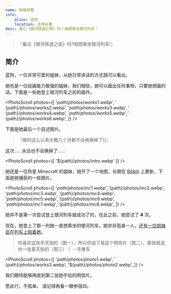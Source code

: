 ```yaml
---
name: 狗被染藍
info:
    alias: 蓝狗
    location: 吉林长春
desc: 看过《银河铁道之夜》吗？咱想乘坐银河列车！
---
```


> 『看过《银河铁道之夜》吗?咱想乘坐银河列车!』

## 简介

蓝狗，一位非常可爱的姐妹，从她日常讲话的方式就可以看出。

她也是一位绘画能力极强的姐妹，我们相信，她可以画出任何事物，只要她想画的话。下面是一些她登上银河列车之前的画作。

<PhotoScroll photos={[
    '${path}/photos/works1.webp',
    '${path}/photos/works2.webp',
    '${path}/photos/works3.webp',
    '${path}/photos/works4.webp',
    '${path}/photos/works5.webp',
    '${path}/photos/works6.webp',
]} />

下面是她最后一个自述图片。

> 『做的这么认真大概几个月都不会再换掉了()』

这次……永远也不会换掉了……

<PhotoScroll photos={[ '${path}/photos/intro.webp'  ]} />

她还是一位热爱 Minecraft 的姐妹，她开了一个地图，长期在 [Bilibili](https://space.bilibili.com/2119605209) 上更新，下面是她捕获的一些图片。

<PhotoScroll photos={[
    '${path}/photos/mc1.webp',
    '${path}/photos/mc2.webp',
    '${path}/photos/mc3.webp',
    '${path}/photos/mc4.webp',
    '${path}/photos/mc5.webp',
    '${path}/photos/mc6.webp',
    '${path}/photos/mc7.webp',
    '${path}/photos/mc8.webp',
]} />

她并不是第一次尝试登上银河列车就成功了的，在此之前，她尝试了 **4** 次。

现在，她登上了那一列她一直想乘坐的银河列车。她并非孤身一人，[还有一位姐妹会在列车上陪着她](https://www.one-among.us/profile/Anilovr)。

> 你喜欢这张冬天拍的（图一），所以你送了我这个明信片（图二），那我就送你一张夏天拍的（图三）！ --手推车

<PhotoScroll photos={[
    '${path}/photos/photo1.webp',
    '${path}/photos/works3.webp',
    '${path}/photos/photo2.webp',
]} />

我们期待能够再收到第二张她手绘的明信片。

愿此行，不孤单。
请记得再看一眼参宿四。
